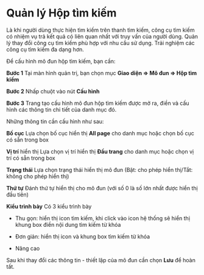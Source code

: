 # Quản lý Hộp tìm kiếm

Là khi người dùng thực hiện tìm kiếm trên thanh tìm kiếm, công cụ tìm kiếm có nhiệm vụ trả kết quả có liên quan nhất với truy vấn của người dùng. Quản lý thay đổi công cụ tìm kiếm phù hợp với nhu cầu sử dụng. Trải nghiệm các công cụ tìm kiếm đa dạng hơn.

Để cấu hình mô đun hộp tìm kiếm, bạn cần:

**Bước 1** Tại màn hình quản trị, bạn chọn mục **Giao diện => Mô đun => Hộp tìm kiếm**

**Bước 2** Nhấp chuột vào nút **Cấu hình**

**Bước 3** Trang tạo cấu hình mô đun hộp tìm kiếm được mở ra, điền và cấu hình các thông tin chi tiết của danh mục đó.

Những thông tin cần cấu hình như sau:

**Bố cục** Lựa chọn bố cục hiển thị **All page** cho danh mục hoặc chọn bố cục có sẵn trong box

**Vị trí** hiển thị Lựa chọn vị trí hiển thị **Đầu trang** cho danh mục hoặc chọn vị trí có sẵn trong box

**Trạng thái** Lựa chọn trạng thái hiển thị mô đun (Bật: cho phép hiển thị/Tắt: không cho phép hiển thị)

**Thứ tự** Đánh thứ tự hiển thị cho mô đun (với số 0 là số lớn nhất được hiển thị đầu tiên)

**Kiểu trình bày** Có 3 kiểu trình bày

- Thu gọn: hiển thị icon tìm kiếm, khi click vào icon hệ thống sẽ hiển thị khung box điền nội dung tìm kiếm từ khóa

- Đơn giản: hiển thị icon và khung box tìm kiếm từ khóa

- Nâng cao

Sau khi thay đổi các thông tin - thiết lập của mô đun cần chọn **Lưu** để hoàn tất.